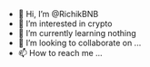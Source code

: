 - 👋 Hi, I’m @RichikBNB
- 👀 I’m interested in crypto
- 🌱 I’m currently learning nothing
- 💞️ I’m looking to collaborate on ...
- 📫 How to reach me ...

<!---
RichikBNB/RichikBNB is a ✨ special ✨ repository because its `README.md` (this file) appears on your GitHub profile.
You can click the Preview link to take a look at your changes.
--->
